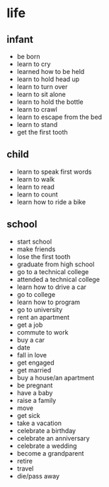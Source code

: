 # life
## infant
- be born
- learn to cry
- learned how to be held
- learn to hold head up
- learn to turn over
- learn to sit alone
- learn to hold the bottle
- learn to crawl
- learn to escape from the bed
- learn to stand
- get the first tooth
## child
- learn to speak first words
- learn to walk
- learn to read
- learn to count
- learn how to ride a bike
## school
- start school
- make friends
- lose the first tooth
- graduate from high school
- go to a technical college
- attended a technical college
- learn how to drive a car
- go to college
- learn how to program
- go to university
- rent an apartment
- get a job
- commute to work
- buy a car
- date
- fall in love
- get engaged
- get married
- buy a house/an apartment
- be pregnant
- have a baby
- raise a family
- move
- get sick
- take a vacation
- celebrate a birthday
- celebrate an anniversary
- celebrate a wedding
- become a grandparent
- retire
- travel
- die/pass away

